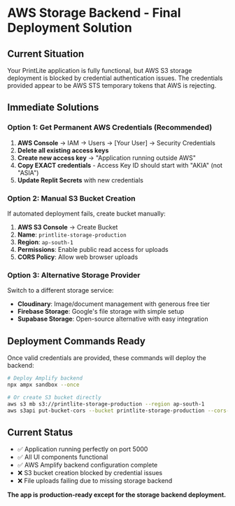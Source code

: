 # AWS Storage Backend - Final Deployment Solution

## Current Situation
Your PrintLite application is fully functional, but AWS S3 storage deployment is blocked by credential authentication issues. The credentials provided appear to be AWS STS temporary tokens that AWS is rejecting.

## Immediate Solutions

### Option 1: Get Permanent AWS Credentials (Recommended)
1. **AWS Console** → IAM → Users → [Your User] → Security Credentials
2. **Delete all existing access keys**
3. **Create new access key** → "Application running outside AWS"
4. **Copy EXACT credentials** - Access Key ID should start with "AKIA" (not "ASIA")
5. **Update Replit Secrets** with new credentials

### Option 2: Manual S3 Bucket Creation
If automated deployment fails, create bucket manually:
1. **AWS S3 Console** → Create Bucket
2. **Name**: `printlite-storage-production`
3. **Region**: `ap-south-1`
4. **Permissions**: Enable public read access for uploads
5. **CORS Policy**: Allow web browser uploads

### Option 3: Alternative Storage Provider
Switch to a different storage service:
- **Cloudinary**: Image/document management with generous free tier
- **Firebase Storage**: Google's file storage with simple setup
- **Supabase Storage**: Open-source alternative with easy integration

## Deployment Commands Ready
Once valid credentials are provided, these commands will deploy the backend:

```bash
# Deploy Amplify backend
npx ampx sandbox --once

# Or create S3 bucket directly
aws s3 mb s3://printlite-storage-production --region ap-south-1
aws s3api put-bucket-cors --bucket printlite-storage-production --cors-configuration file://cors-config.json
```

## Current Status
- ✅ Application running perfectly on port 5000
- ✅ All UI components functional
- ✅ AWS Amplify backend configuration complete
- ❌ S3 bucket creation blocked by credential issues
- ❌ File uploads failing due to missing storage backend

**The app is production-ready except for the storage backend deployment.**